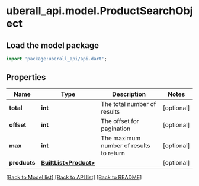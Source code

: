 # uberall_api.model.ProductSearchObject

## Load the model package
```dart
import 'package:uberall_api/api.dart';
```

## Properties
Name | Type | Description | Notes
------------ | ------------- | ------------- | -------------
**total** | **int** | The total number of results | [optional] 
**offset** | **int** | The offset for pagination | [optional] 
**max** | **int** | The maximum number of results to return | [optional] 
**products** | [**BuiltList&lt;Product&gt;**](Product.md) |  | [optional] 

[[Back to Model list]](../README.md#documentation-for-models) [[Back to API list]](../README.md#documentation-for-api-endpoints) [[Back to README]](../README.md)


